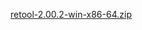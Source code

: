 [retool-2.00.2-win-x86-64.zip](https://unexpectedpanda.github.io/files/retool-2.00.2-win-x86-64.zip)